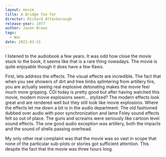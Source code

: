 ```yaml
---
layout: movie
title: A Bridge Too Far
director: Richard Attenborough
release-year: 1977
author: Jason Brown
tags:
  - War
date: 2022-03-31
---
```

I listened to the audiobook a few years. It was odd how close the movie stuck to the book, it seems like that is a rare thing nowadays. The movie is quite enjoyable though it does have a few flaws.

First, lets address the effects. The visual effects are incredible. The fact that when you see showers of dirt and tree limbs splintering from artillery fire, you are actually seeing real explosive detonating makes the movie feel much more gripping. CGI today is pretty good but after having watched this movie, modern movie explosions seem... stylized? The modern effects look great and are rendered well but they still look like movie explosions. Where the effects let me down a bit is in the audio department. The old fashioned dubbed over audio with poor synchronization and lame Foley sound effects felt so out of place. The guns and screams were seriously like cartoon level sound effects. The one good audio exception was artillery, both the impacts and the sound of shells passing overhead.

My only other real complaint was that the movie was so vast in scope that none of the particular sub-plots or stories got sufficient attention. This despite the fact that the movie was three hours long.
